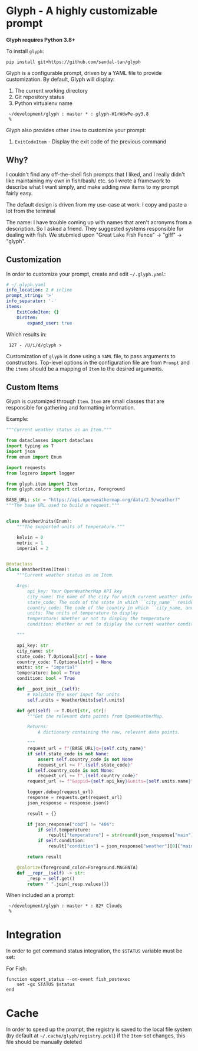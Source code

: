 <!--- vi: ft=markdown -->
# Glyph - A highly customizable prompt

**Glyph requires Python 3.8+**

To install `glyph`:

```shell
pip install git+https://github.com/sandal-tan/glyph

```

Glyph is a configurable prompt, driven by a YAML file to provide customization. By default, Glyph will display:

1. The current working directory
2. Git repository status
3. Python virtualenv name

```shell
 ~/development/glyph : master * : glyph-H1rWdwPe-py3.8
 %
```

Glyph also provides other `Item` to customize your prompt:

1. `ExitCodeItem` - Display the exit code of the previous command

## Why?

I couldn't find any off-the-shell fish prompts that I liked, and I really didn't like maintaining my own in fish/bash/
etc. so I wrote a framework to describe what I want simply, and make adding new items to my prompt fairly easy.

The default design is driven from my use-case at work. I copy and paste a lot from the terminal

The name: I have trouble coming up with names that aren't acronyms from a description. So I asked a friend. They
suggested systems responsible for dealing with fish. We stubmled upon "Great Lake Fish Fence" -> "glff" -> "glyph".

## Customization

In order to customize your prompt, create and edit `~/.glyph.yaml`:

```yaml
# ~/.glyph.yaml
info_location: 2 # inline
prompt_string: '>'
info_separator: '-'
items:
    ExitCodeItem: {}
    DirItem:
        expand_user: true
```

Which results in:

```shell
 127 - /U/i/d/glyph >
```

Customization of `glyph` is done using a `YAML` file, to pass arguments to constructors. Top-level options
in the configuration file are from `Prompt` and the `items` should be a mapping of `Item` to the desired arguments.

## Custom Items

Glyph is customized through `Item`. `Item` are small classes that are responsible for gathering and formatting
information.

Example:

```python
"""Current weather status as an Item."""

from dataclasses import dataclass
import typing as T
import json
from enum import Enum

import requests
from logzero import logger

from glyph.item import Item
from glyph.colors import colorize, Foreground

BASE_URL: str = "https://api.openweathermap.org/data/2.5/weather?"
"""The base URL used to build a request."""


class WeatherUnits(Enum):
    """The supported units of temperature."""

    kelvin = 0
    metric = 1
    imperial = 2


@dataclass
class WeatherItem(Item):
    """Current weather status as an Item.

    Args:
        api_key: Your OpenWeatherMap API key
        city_name: The name of the city for which current weather information is queried
        state_code: The code of the state in which ``city_name`` resides, ``country_code`` MUST be `us`
        country_code: The code of the country in which ``city_name, and optionally ``state_code`` exist
        units: The units of temperature to display
        temperature: Whether or not to display the temperature
        condition: Whether or not to display the current weather conditions

    """

    api_key: str
    city_name: str
    state_code: T.Optional[str] = None
    country_code: T.Optional[str] = None
    units: str = "imperial"
    temperature: bool = True
    condition: bool = True

    def __post_init__(self):
        # Validate the user input for units
        self.units = WeatherUnits[self.units]

    def get(self) -> T.Dict[str, str]:
        """Get the relevant data points from OpenWeatherMap.

        Returns:
            A dictionary containing the raw, relevant data points.

        """
        request_url = f"{BASE_URL}q={self.city_name}"
        if self.state_code is not None:
            assert self.country_code is not None
            request_url += f",{self.state_code}"
        if self.country_code is not None:
            request_url += f",{self.country_code}"
        request_url += f"&appid={self.api_key}&units={self.units.name}"

        logger.debug(request_url)
        response = requests.get(request_url)
        json_response = response.json()

        result = {}

        if json_response["cod"] != "404":
            if self.temperature:
                result["temperature"] = str(round(json_response["main"]["temp"])) + "º"
            if self.condition:
                result["condition"] = json_response["weather"][0]["main"]

        return result

    @colorize(foreground_color=Foreground.MAGENTA)
    def __repr__(self) -> str:
        _resp = self.get()
        return " ".join(_resp.values())

```

When included an a prompt:

```shell
 ~/development/glyph : master * : 82º Clouds
 % 
```

# Integration

In order to get command status integration, the `$STATUS` variable must be set:

For Fish:

```
function export_status --on-event fish_postexec
    set -gx STATUS $status
end
```

# Cache

In order to speed up the prompt, the registry is saved to the local file system (by default at
`~/.cache/glyph/registry.pckl`) if the `Item`-set changes, this file should be manually deleted
